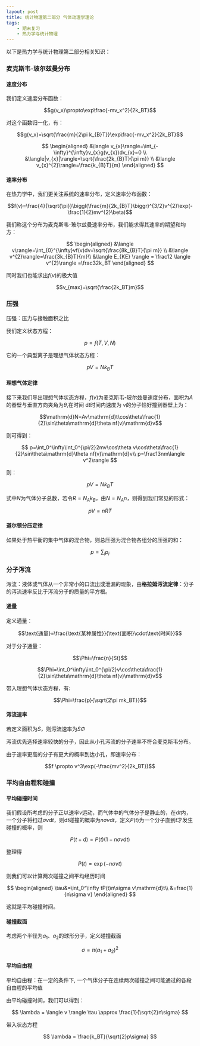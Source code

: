```yaml
---
layout: post
title: 统计物理第二部分 气体动理学理论
tags:
    - 期末复习
    - 热力学与统计物理
---
```


以下是热力学与统计物理第二部分相关知识：

### 麦克斯韦-玻尔兹曼分布

#### 速度分布

我们定义速度分布函数：

$$g(v_x)\propto\exp\frac{-mv_x^2}{2k_BT}$$

对这个函数归一化，有：

$$g(v_x)=\sqrt{\frac{m}{2\pi k_{B}T}}\exp\frac{-mv_x^2}{2k_BT}$$

$$
\begin{aligned}
&\langle v_{x}\rangle=\int_{-\infty}^{\infty}v_{x}g(v_{x})dv_{x}=0 \\
&\langle|v_{x}|\rangle=\sqrt{\frac{2k_{B}T}{\pi m}} \\
&\langle v_{x}^{2}\rangle=\frac{k_{B}T}{m}
\end{aligned}
$$

#### 速率分布

在热力学中，我们更关注系统的速率分布，定义速率分布函数：

$$f(v)=\frac{4}{\sqrt{\pi}}\biggl(\frac{m}{2k_{B}T}\biggr)^{3/2}v^{2}\exp(-\frac{1}{2}mv^{2}\beta)$$

我们称这个分布为麦克斯韦-玻尔兹曼速率分布，我们能求得其速率的期望和均方：

$$
\begin{aligned}
&\langle v\rangle=\int_{0}^{\infty}vf(v)dv=\sqrt{\frac{8k_{B}T}{\pi m}} \\
&\langle v^{2}\rangle=\frac{3k_{B}T}{m}\\
&\langle E_{KE} \rangle = \frac12 \langle v^{2}\rangle =\frac32k_BT
\end{aligned}
$$

同时我们也能求出$f(v)$的极大值

$$v_{max}=\sqrt{\frac{2k_BT}m}$$

### 压强

压强：压力与接触面积之比

我们定义状态方程：

$$p=f(T,V,N)$$

它的一个典型离子是理想气体状态方程：

$$pV=Nk_BT$$

#### 理想气体定律

接下来我们导出理想气体状态方程，$f(v)$为麦克斯韦-玻尔兹曼速度分布，面积为$A$的器壁与垂直方向夹角为$\theta$,在时间 d$t$时间内速度为
$v$的分子恰好撞到器壁上为：

$$\mathrm{d}N=Av\mathrm{d}t\cos\theta\frac{1}{2}\sin\theta\mathrm{d}\theta nf(v)\mathrm{d}v$$

则可得到：

$$
p=\int_0^\infty\int_0^{\pi/2}2mv\cos\theta v\cos\theta\frac{1}{2}\sin\theta\mathrm{d}\theta nf(v)\mathrm{d}v\\
p=\frac13nm\langle v^2\rangle
$$

则：

$$
pV=Nk_BT
$$

式中$N$为气体分子总数，若令$R=N_Ak_B$，由$N=N_An$，则得到我们常见的形式：

$$pV=nRT$$

#### 道尔顿分压定律

如果处于热平衡的集中气体的混合物，则总压强为混合物各组分的压强的和：

$$p=\sum_ip_i$$

### 分子泻流

泻流：液体或气体从一个非常小的口流出或泄漏的现象，由**格拉姆泻流定律**：分子的泻流速率反比于泻流分子的质量的平方根。

#### 通量

定义通量：

$$\text{通量}=\frac{\text{某种属性}}{\text{面积}\cdot\text{时间}}$$

对于分子通量：

$$\Phi=\frac{n}{St}$$

$$\Phi=\int_0^\infty\int_0^{\pi/2}v\cos\theta\frac{1}{2}\sin\theta\mathrm{d}\theta nf(v)\mathrm{d}v$$

带入理想气体状态方程，有:

$$\Phi=\frac{p}{\sqrt{2\pi mk_BT}}$$

#### 泻流速率

若定义面积为$S$，则泻流速率为$S\Phi$

泻流优先选择速率较快的分子，因此从小孔泻流的分子速率不符合麦克斯韦分布。

由于速率更高的分子有更大的概率到达小孔，即速率分布：

$$f \propto v^3\exp(-\frac{mv^2}{2k_BT})$$

### 平均自由程和碰撞

#### 平均碰撞时间

我们假设所考虑的分子正以速率$v$运动，而气体中的气体分子是静止的，在d$t$内，一个分子将扫过$\sigma v\mathrm{d}t$，则d$t$碰撞的概率为$n\sigma v\mathrm{d}t$，定义$P(t)$为一个分子直到$t$才发生碰撞的概率，则

$$P(t+\mathrm{d})=P(t)(1-n\sigma v\mathrm{d}t)$$

整理得

$$P(t)=\exp(-n\sigma vt)$$

则我们可以计算两次碰撞之间平均经历时间

$$
\begin{aligned}
\tau&=\int_0^\infty tP(t)n\sigma v\mathrm{d}t\\
&=frac{1}{n\sigma v}
\end{aligned}
$$

这就是平均碰撞时间。

#### 碰撞截面

考虑两个半径为$a_1$、$a_2$的球形分子，定义碰撞截面

$$
\sigma=\pi(a_1+a_2)^2
$$

#### 平均自由程

平均自由程：在一定的条件下, 一个气体分子在连续两次碰撞之间可能通过的各段自由程的平均值

由平均碰撞时间，我们可以得到：

$$
\lambda = \langle v \rangle \tau \approx \frac{1}{\sqrt{2}n\sigma}
$$

带入状态方程

$$
\lambda = \frac{k_BT}{\sqrt{2}p\sigma}
$$






